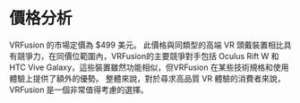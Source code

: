 <!-- markdownlint-disable MD022 -->
# 價格分析
VRFusion 的市場定價為 $499 美元。
此價格與同類型的高端 VR 頭戴裝置相比具有競爭力，在同價位範圍內，VRFusion的主要競爭對手包括 Oculus Rift W 和 HTC Vive Galaxy，這些裝置雖然功能相似，但VRFusion 在某些技術規格和使用體驗上提供了額外的優勢。
整體來說，對於尋求高品質 VR 體驗的消費者來說，VRFusion 是一個非常值得考慮的選擇。
